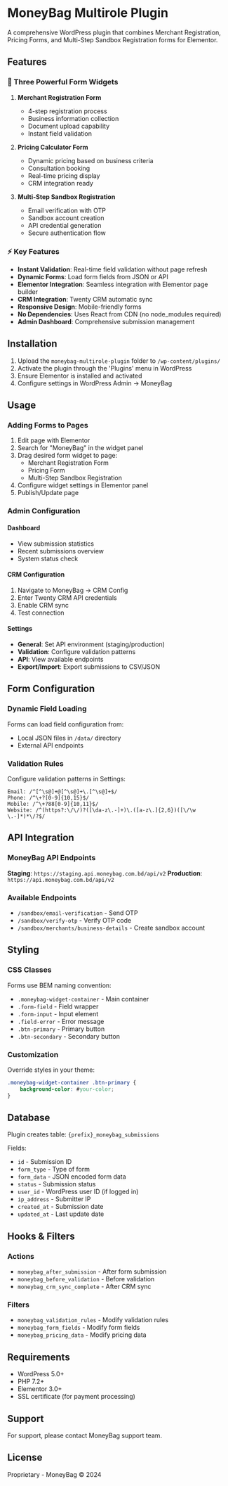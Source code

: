 # MoneyBag Multirole Plugin

A comprehensive WordPress plugin that combines Merchant Registration, Pricing Forms, and Multi-Step Sandbox Registration forms for Elementor.

## Features

### 🎯 Three Powerful Form Widgets

1. **Merchant Registration Form**
   - 4-step registration process
   - Business information collection
   - Document upload capability
   - Instant field validation

2. **Pricing Calculator Form**
   - Dynamic pricing based on business criteria
   - Consultation booking
   - Real-time pricing display
   - CRM integration ready

3. **Multi-Step Sandbox Registration**
   - Email verification with OTP
   - Sandbox account creation
   - API credential generation
   - Secure authentication flow

### ⚡ Key Features

- **Instant Validation**: Real-time field validation without page refresh
- **Dynamic Forms**: Load form fields from JSON or API
- **Elementor Integration**: Seamless integration with Elementor page builder
- **CRM Integration**: Twenty CRM automatic sync
- **Responsive Design**: Mobile-friendly forms
- **No Dependencies**: Uses React from CDN (no node_modules required)
- **Admin Dashboard**: Comprehensive submission management

## Installation

1. Upload the `moneybag-multirole-plugin` folder to `/wp-content/plugins/`
2. Activate the plugin through the 'Plugins' menu in WordPress
3. Ensure Elementor is installed and activated
4. Configure settings in WordPress Admin → MoneyBag

## Usage

### Adding Forms to Pages

1. Edit page with Elementor
2. Search for "MoneyBag" in the widget panel
3. Drag desired form widget to page:
   - Merchant Registration Form
   - Pricing Form
   - Multi-Step Sandbox Registration
4. Configure widget settings in Elementor panel
5. Publish/Update page

### Admin Configuration

#### Dashboard
- View submission statistics
- Recent submissions overview
- System status check

#### CRM Configuration
1. Navigate to MoneyBag → CRM Config
2. Enter Twenty CRM API credentials
3. Enable CRM sync
4. Test connection

#### Settings
- **General**: Set API environment (staging/production)
- **Validation**: Configure validation patterns
- **API**: View available endpoints
- **Export/Import**: Export submissions to CSV/JSON

## Form Configuration

### Dynamic Field Loading

Forms can load field configuration from:
- Local JSON files in `/data/` directory
- External API endpoints

### Validation Rules

Configure validation patterns in Settings:
```regex
Email: /^[^\s@]+@[^\s@]+\.[^\s@]+$/
Phone: /^\+?[0-9]{10,15}$/
Mobile: /^\+?88[0-9]{10,11}$/
Website: /^(https?:\/\/)?([\da-z\.-]+)\.([a-z\.]{2,6})([\/\w \.-]*)*\/?$/
```

## API Integration

### MoneyBag API Endpoints

**Staging**: `https://staging.api.moneybag.com.bd/api/v2`
**Production**: `https://api.moneybag.com.bd/api/v2`

### Available Endpoints
- `/sandbox/email-verification` - Send OTP
- `/sandbox/verify-otp` - Verify OTP code
- `/sandbox/merchants/business-details` - Create sandbox account

## Styling

### CSS Classes

Forms use BEM naming convention:
- `.moneybag-widget-container` - Main container
- `.form-field` - Field wrapper
- `.form-input` - Input element
- `.field-error` - Error message
- `.btn-primary` - Primary button
- `.btn-secondary` - Secondary button

### Customization

Override styles in your theme:
```css
.moneybag-widget-container .btn-primary {
    background-color: #your-color;
}
```

## Database

Plugin creates table: `{prefix}_moneybag_submissions`

Fields:
- `id` - Submission ID
- `form_type` - Type of form
- `form_data` - JSON encoded form data
- `status` - Submission status
- `user_id` - WordPress user ID (if logged in)
- `ip_address` - Submitter IP
- `created_at` - Submission date
- `updated_at` - Last update date

## Hooks & Filters

### Actions
- `moneybag_after_submission` - After form submission
- `moneybag_before_validation` - Before validation
- `moneybag_crm_sync_complete` - After CRM sync

### Filters
- `moneybag_validation_rules` - Modify validation rules
- `moneybag_form_fields` - Modify form fields
- `moneybag_pricing_data` - Modify pricing data

## Requirements

- WordPress 5.0+
- PHP 7.2+
- Elementor 3.0+
- SSL certificate (for payment processing)

## Support

For support, please contact MoneyBag support team.

## License

Proprietary - MoneyBag © 2024